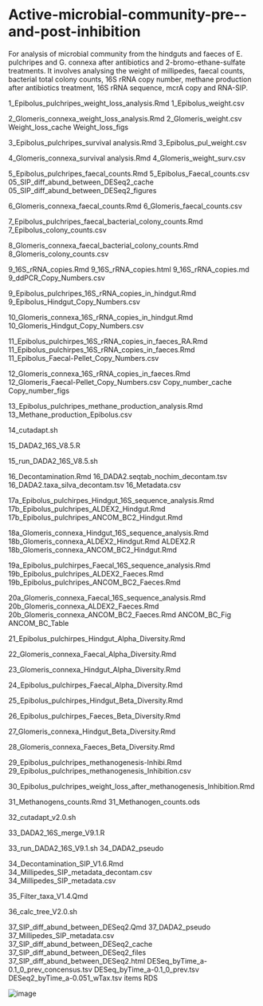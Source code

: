 # Active-microbial-community-pre--and-post-inhibition
For analysis of microbial community from the hindguts and faeces of E. pulchripes and G. connexa after antibiotics and 2-bromo-ethane-sulfate treatments. It involves analysing the weight of millipedes, faecal counts, bacterial total colony counts, 16S rRNA copy number, methane production after antibiotics treatment, 16S rRNA sequence, mcrA copy and RNA-SIP.


1_Epibolus_pulchripes_weight_loss_analysis.Rmd
        1_Epibolus_weight.csv
        

2_Glomeris_connexa_weight_loss_analysis.Rmd
        2_Glomeris_weight.csv
        Weight_loss_cache
        Weight_loss_figs
        
        
3_Epibolus_pulchripes_survival analysis.Rmd
        3_Epibolus_pul_weight.csv
        

4_Glomeris_connexa_survival analysis.Rmd
        4_Glomeris_weight_surv.csv
        

5_Epibolus_pulchripes_faecal_counts.Rmd
        5_Epibolus_Faecal_counts.csv
        05_SIP_diff_abund_between_DESeq2_cache
        05_SIP_diff_abund_between_DESeq2_figures
        
        
6_Glomeris_connexa_faecal_counts.Rmd
        6_Glomeris_faecal_counts.csv
        

7_Epibolus_pulchripes_faecal_bacterial_colony_counts.Rmd
        7_Epibolus_colony_counts.csv
        

8_Glomeris_connexa_faecal_bacterial_colony_counts.Rmd
        8_Glomeris_colony_counts.csv
        
        
9_16S_rRNA_copies.Rmd
        9_16S_rRNA_copies.html
        9_16S_rRNA_copies.md
        9_ddPCR_Copy_Numbers.csv
        

9_Epibolus_pulchripes_16S_rRNA_copies_in_hindgut.Rmd
        9_Epibolus_Hindgut_Copy_Numbers.csv
        

10_Glomeris_connexa_16S_rRNA_copies_in_hindgut.Rmd
        10_Glomeris_Hindgut_Copy_Numbers.csv
        

11_Epibolus_pulchirpes_16S_rRNA_copies_in_faeces_RA.Rmd
11_Epibolus_pulchirpes_16S_rRNA_copies_in_faeces.Rmd
        11_Epibolus_Faecal-Pellet_Copy_Numbers.csv
        

12_Glomeris_connexa_16S_rRNA_copies_in_faeces.Rmd
        12_Glomeris_Faecal-Pellet_Copy_Numbers.csv
        Copy_number_cache
        Copy_number_figs
        
        
13_Epibolus_pulchripes_methane_production_analysis.Rmd
        13_Methane_production_Epibolus.csv
        
        
14_cutadapt.sh


15_DADA2_16S_V8.5.R


15_run_DADA2_16S_V8.5.sh


16_Decontamination.Rmd
        16_DADA2.seqtab_nochim_decontam.tsv
        16_DADA2.taxa_silva_decontam.tsv
        16_Metadata.csv
        
        
17a_Epibolus_pulchirpes_Hindgut_16S_sequence_analysis.Rmd
        17b_Epibolus_pulchripes_ALDEX2_Hindgut.Rmd
        17b_Epibolus_pulchripes_ANCOM_BC2_Hindgut.Rmd
        

18a_Glomeris_connexa_Hindgut_16S_sequence_analysis.Rmd
        18b_Glomeris_connexa_ALDEX2_Hindgut.Rmd
        ALDEX2.R
        18b_Glomeris_connexa_ANCOM_BC2_Hindgut.Rmd
        

19a_Epibolus_pulchirpes_Faecal_16S_sequence_analysis.Rmd
        19b_Epibolus_pulchripes_ALDEX2_Faeces.Rmd
        19b_Epibolus_pulchripes_ANCOM_BC2_Faeces.Rmd
        

20a_Glomeris_connexa_Faecal_16S_sequence_analysis.Rmd
        20b_Glomeris_connexa_ALDEX2_Faeces.Rmd
        20b_Glomeris_connexa_ANCOM_BC2_Faeces.Rmd
        ANCOM_BC_Fig
        ANCOM_BC_Table

        
21_Epibolus_pulchirpes_Hindgut_Alpha_Diversity.Rmd


22_Glomeris_connexa_Faecal_Alpha_Diversity.Rmd


23_Glomeris_connexa_Hindgut_Alpha_Diversity.Rmd


24_Epibolus_pulchirpes_Faecal_Alpha_Diversity.Rmd


25_Epibolus_pulchirpes_Hindgut_Beta_Diversity.Rmd


26_Epibolus_pulchirpes_Faeces_Beta_Diversity.Rmd


27_Glomeris_connexa_Hindgut_Beta_Diversity.Rmd


28_Glomeris_connexa_Faeces_Beta_Diversity.Rmd


29_Epibolus_pulchripes_methanogenesis-Inhibi.Rmd
        29_Epibolus_pulchripes_methanogenesis_Inhibition.csv
        

30_Epibolus_pulchripes_weight_loss_after_methanogenesis_Inhibition.Rmd


31_Methanogens_counts.Rmd
        31_Methanogen_counts.ods
        
        
32_cutadapt_v2.0.sh


33_DADA2_16S_merge_V9.1.R


33_run_DADA2_16S_V9.1.sh
        34_DADA2_pseudo
        
        
34_Decontamination_SIP_V1.6.Rmd
        34_Millipedes_SIP_metadata_decontam.csv
        34_Millipedes_SIP_metadata.csv

        
35_Filter_taxa_V1.4.Qmd

        
36_calc_tree_V2.0.sh


37_SIP_diff_abund_between_DESeq2.Qmd
        37_DADA2_pseudo
        37_Millipedes_SIP_metadata.csv
        37_SIP_diff_abund_between_DESeq2_cache
        37_SIP_diff_abund_between_DESeq2_files
        37_SIP_diff_abund_between_DESeq2.html
        DESeq_byTime_a-0.1_0_prev_concensus.tsv
        DESeq_byTime_a-0.1_0_prev.tsv
        DESeq2_byTime_a-0.051_wTax.tsv
        items
        RDS
        

![image](https://github.com/julipeale2001/Active-microbial-community-pre--and-post-inhibition/assets/57350508/81b870fc-c5d9-4df2-bb02-3539dd9acaf2)
